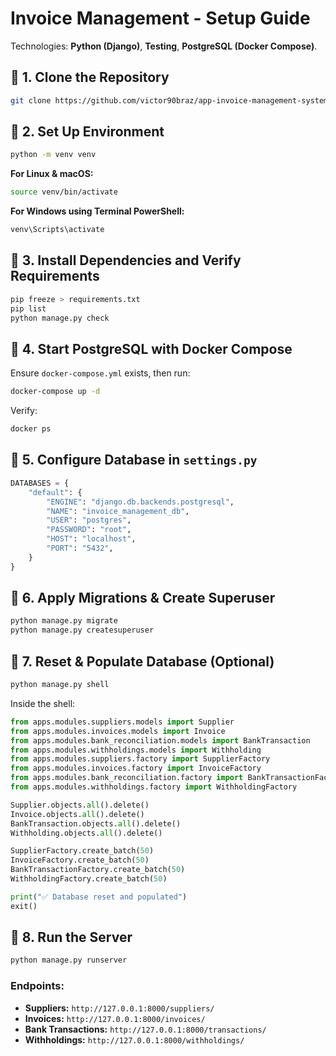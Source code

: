 # Invoice Management - Setup Guide

Technologies: **Python (Django)**, **Testing**, **PostgreSQL (Docker Compose)**.

## 📌 **1. Clone the Repository**

```bash
git clone https://github.com/victor90braz/app-invoice-management-system.git
```

## 📌 **2. Set Up Environment**

```bash
python -m venv venv
```

**For Linux & macOS:**

```bash
source venv/bin/activate
```

**For Windows using Terminal PowerShell:**

```powershell
venv\Scripts\activate
```

## 📌 **3. Install Dependencies and Verify Requirements**

```bash
pip freeze > requirements.txt
pip list
python manage.py check
```

## 📌 **4. Start PostgreSQL with Docker Compose**

Ensure `docker-compose.yml` exists, then run:

```bash
docker-compose up -d
```

Verify:

```bash
docker ps
```

## 📌 **5. Configure Database in `settings.py`**

```python
DATABASES = {
    "default": {
        "ENGINE": "django.db.backends.postgresql",
        "NAME": "invoice_management_db",
        "USER": "postgres",
        "PASSWORD": "root",
        "HOST": "localhost",  
        "PORT": "5432",
    }
}
```

## 📌 **6. Apply Migrations & Create Superuser**

```bash
python manage.py migrate
python manage.py createsuperuser
```

## 📌 **7. Reset & Populate Database (Optional)**

```bash
python manage.py shell
```

Inside the shell:

```python
from apps.modules.suppliers.models import Supplier
from apps.modules.invoices.models import Invoice
from apps.modules.bank_reconciliation.models import BankTransaction
from apps.modules.withholdings.models import Withholding
from apps.modules.suppliers.factory import SupplierFactory
from apps.modules.invoices.factory import InvoiceFactory
from apps.modules.bank_reconciliation.factory import BankTransactionFactory
from apps.modules.withholdings.factory import WithholdingFactory

Supplier.objects.all().delete()
Invoice.objects.all().delete()
BankTransaction.objects.all().delete()
Withholding.objects.all().delete()

SupplierFactory.create_batch(50)
InvoiceFactory.create_batch(50)
BankTransactionFactory.create_batch(50)
WithholdingFactory.create_batch(50)

print("✅ Database reset and populated")
exit()
```

## 📌 **8. Run the Server**

```bash
python manage.py runserver
```

### **Endpoints:**

- **Suppliers:** `http://127.0.0.1:8000/suppliers/`
- **Invoices:** `http://127.0.0.1:8000/invoices/`
- **Bank Transactions:** `http://127.0.0.1:8000/transactions/`
- **Withholdings:** `http://127.0.0.1:8000/withholdings/`

